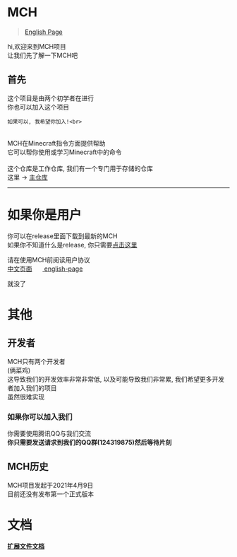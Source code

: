 # MCH
> <a href="https://github.com/zhuaidadaya/MCH/blob/main/README.md">English Page</a>

hi,欢迎来到MCH项目<br>
让我们先了解一下MCH吧

## 首先

这个项目是由两个初学者在进行<br>
你也可以加入这个项目<br>

```
如果可以, 我希望你加入!<br>
```

<br>
MCH在Minecraft指令方面提供帮助<br>
它可以帮你使用或学习Minecraft中的命令<br>
<br>
这个仓库是工作仓库, 我们有一个专门用于存储的仓库 <br>
这里 -> <a href="https://github.com/andogy/MCH">主仓库</a>

<hr>

# 如果你是用户

你可以在release里面下载到最新的MCH<br>
如果你不知道什么是release, 你只需要<a href="https://github.com/zhuaidadaya/MCH/releases">点击这里</a><br>

请在使用MCH前阅读用户协议<br>
<a href="https://github.com/andogy/MCH/tree/main/%E4%B8%AD%E6%96%87/%E5%B8%AE%E5%8A%A9/%E7%94%A8%E6%88%B7%E5%8D%8F%E8%AE%AE">
中文页面</a>&nbsp;&nbsp;&nbsp;&nbsp;&nbsp;&nbsp;<a href="https://github.com/andogy/MCH/tree/main/English/Helps/agreement">
english-page</a>

就没了

# 其他

## 开发者

MCH只有两个开发者<br>
(俩菜鸡)<br>
这导致我们的开发效率非常非常低, 以及可能导致我们非常累, 我们希望更多开发者加入我们的项目<br>
虽然很难实现

### 如果你可以加入我们

你需要使用腾讯QQ与我们交流<br>
<b>
你只需要发送请求到我们的QQ群(124319875)然后等待片刻
</b>

## MCH历史

MCH项目发起于2021年4月9日<br>
目前还没有发布第一个正式版本<br>

# 文档

<a href="https://github.com/zhuaidadaya/MCH/blob/main/mds/Json_File_ZH.md"><b>扩展文件文档</b></a>